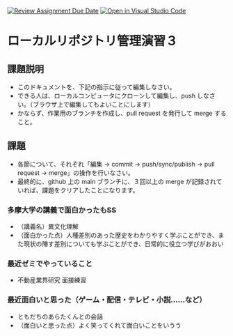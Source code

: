 [![Review Assignment Due Date](https://classroom.github.com/assets/deadline-readme-button-22041afd0340ce965d47ae6ef1cefeee28c7c493a6346c4f15d667ab976d596c.svg)](https://classroom.github.com/a/ljeawwh6)
[![Open in Visual Studio Code](https://classroom.github.com/assets/open-in-vscode-2e0aaae1b6195c2367325f4f02e2d04e9abb55f0b24a779b69b11b9e10269abc.svg)](https://classroom.github.com/online_ide?assignment_repo_id=19882527&assignment_repo_type=AssignmentRepo)
# ローカルリポジトリ管理演習３

## 課題説明
- このドキュメントを、下記の指示に従って編集しなさい。
- できる人は、ローカルコンピュータにクローンして編集し、push しなさい。（ブラウザ上で編集してもよいことにします）
- かならず、作業用のブランチを作成し、pull request を発行して merge すること。

## 課題
- 各節について、それぞれ「編集 → commit → push/sync/publish → pull request → merge」の操作を行いなさい。
- 最終的に、github 上の main ブランチに、３回以上の merge が記録されていれば、課題をクリアしたことになります。

### 多摩大学の講義で面白かったもSS
- （講義名）異文化理解
- （面白かった点）人種差別のあった歴史をわかりやすく学ぶことができ、また現状の陣す差別についても学ぶことができ、日常的に役立つ学びがおおい

### 最近ゼミでやっていること
- 不動産業界研究 面接練習

### 最近面白いと思った（ゲーム・配信・テレビ・小説……など）
- ともだちのあらたくんとの会話
- （面白いと思った点）よく笑ってくれて面白いことをいうう
